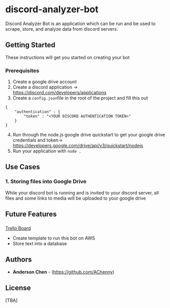 # discord-analyzer-bot

Discord Analyzer Bot is an application which can be run and be used to scrape, store, and analyze data from discord servers.

## Getting Started

These instructions will get you started on creating your bot

### Prerequisites

1. Create a google drive account
2. Create a discord application -> https://discord.com/developers/applications
3. Create a `config.json`file in the root of the project and fill this out 
```
{
    "authentication" : {
        "token" : "<YOUR DISCORD AUTHENTICATION TOKEN>"
    }
}
```
4. Run through the node.js google drive quickstart to get your google drive credentials and token-> https://developers.google.com/drive/api/v3/quickstart/nodejs
5. Run your application with `node .`


## Use Cases
### 1. Storing files into Google Drive
While your discord bot is running and is invited to your discord server, all files and some links to media will be uploaded to your google drive

## Future Features
###
[Trello Board](https://trello.com/b/dspNtRPW)
* Create template to run this bot on AWS
* Store text into a database



## Authors
* **Anderson Chen** - (https://github.com/AChenny)

## License

[TBA]
